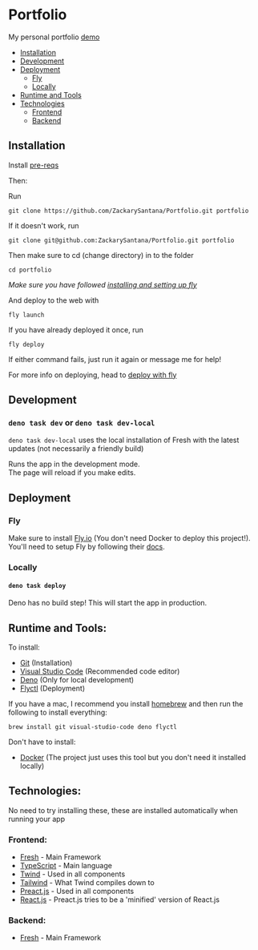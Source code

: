 # Portfolio

My personal portfolio [demo](https://zackaryjamessantana.com)

-   [Installation](#installation)
-   [Development](#development)
-   [Deployment](#deployment)
    -   [Fly](#fly)
    -   [Locally](#locally)
-   [Runtime and Tools](#runtime-and-tools)
-   [Technologies](#technologies)
    -   [Frontend](#frontend)
    -   [Backend](#backend)

## Installation

Install [pre-reqs](#runtime-and-tools)

Then:

Run

```
git clone https://github.com/ZackarySantana/Portfolio.git portfolio
```

If it doesn't work, run

```
git clone git@github.com:ZackarySantana/Portfolio.git portfolio
```

Then make sure to cd (change directory) in to the folder

```
cd portfolio
```

<i>Make sure you have followed [installing and setting up fly](#fly)</i>

And deploy to the web with

```
fly launch
```

If you have already deployed it once, run

```
fly deploy
```

If either command fails, just run it again or message me for help!

For more info on deploying, head to [deploy with fly](#fly)

## Development

### `deno task dev` or `deno task dev-local`

`deno task dev-local` uses the local installation of Fresh with the latest updates (not necessarily a friendly build)

Runs the app in the development mode.<br>
The page will reload if you make edits.<br>

## Deployment

### Fly

Make sure to install [Fly.io](https://fly.io) (You don't need Docker to deploy this project!). You'll need to setup Fly by following their [docs](https://fly.io/docs/speedrun/).

### Locally

#### `deno task deploy`

Deno has no build step! This will start the app in production.

## Runtime and Tools:

To install:

-   [Git](https://git-scm.com/) (Installation)
-   [Visual Studio Code](https://code.visualstudio.com/) (Recommended code editor)
-   [Deno](https://deno.com/) (Only for local development)
-   [Flyctl](https://fly.io/docs/speedrun/) (Deployment)

If you have a mac, I recommend you install [homebrew](https://brew.sh/) and then run the following to install everything:

```
brew install git visual-studio-code deno flyctl
```

Don't have to install:

-   [Docker](https://www.docker.com/) (The project just uses this tool but you don't need it installed locally)

## Technologies:

No need to try installing these, these are installed automatically when running your app

### Frontend:

-   [Fresh](https://fresh.deno.dev/) - Main Framework
-   [TypeScript](https://www.typescriptlang.org/docs/) - Main language
-   [Twind](https://twind.dev/) - Used in all components
 -   [Tailwind](https://tailwindcss.com/) - What Twind compiles down to
-   [Preact.js](https://preactjs.com/) - Used in all components
 -   [React.js](https://reactjs.org/) - Preact.js tries to be a 'minified' version of React.js

### Backend:

-   [Fresh](https://fresh.deno.dev/) - Main Framework
